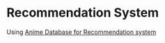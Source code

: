 # Recommendation System 

Using [Anime Database for Recommendation system](https://www.kaggle.com/vishalmane109/anime-recommendations-database) 
